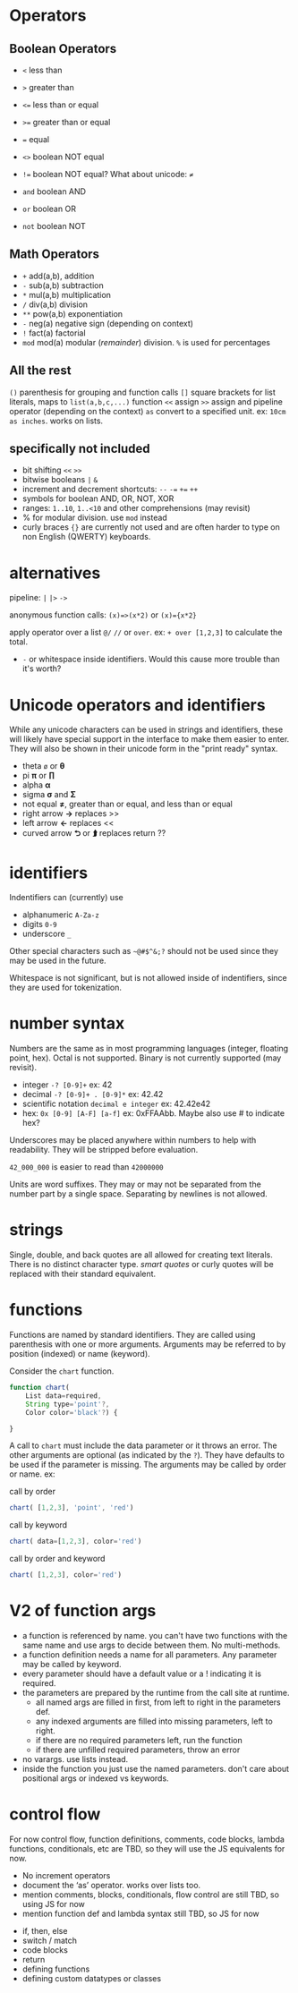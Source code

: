 

# Operators

## Boolean Operators

* `<` less than
* `>` greater than
* `<=` less than or equal
* `>=` greater than or equal
* `=`  equal 
* `<>` boolean NOT equal
* `!=` boolean NOT equal?  What about unicode: `≠`

* `and` boolean AND
* `or`  boolean OR
* `not` boolean NOT

## Math Operators

* `+` add(a,b), addition
* `-` sub(a,b) subtraction
* `*` mul(a,b) multiplication
* `/` div(a,b) division
* `**` pow(a,b)  exponentiation
* `-` neg(a)  negative sign (depending on context)
* `!` fact(a) factorial
* `mod` mod(a) modular (*remainder*) division. `%` is used for percentages

## All the rest

`()` parenthesis for grouping and function calls
`[]` square brackets for list literals, maps to `list(a,b,c,...)` function
`<<` assign
`>>` assign and pipeline operator (depending on the context)
`as` convert to a specified unit. ex: `10cm as inches`. works on lists.


## specifically not included

* bit shifting `<<` `>>`
* bitwise booleans `|` `&`
* increment and decrement shortcuts:  `--` `-=` `+=` `++`
* symbols for boolean AND, OR, NOT, XOR
* ranges: `1..10`, `1..<10` and other comprehensions (may revisit)
* % for modular division. use `mod` instead
* curly braces `{}` are currently not used and are often harder to type on non English (QWERTY) keyboards.


# alternatives

pipeline: `|` `|>` `->`

anonymous function calls: `(x)=>(x*2)` or `(x)={x*2}`

apply operator over a list `@/` `//` or `over`.  ex:  `+ over [1,2,3]` to calculate the total.

* `-` or whitespace inside identifiers. Would this cause more trouble than it's worth?


# Unicode operators and identifiers

While any unicode characters can be used in strings and identifiers, 
these will likely have special support in the interface to make them easier
to enter. They will also be shown in their unicode form in the "print ready" syntax.

* theta `ø` or **&#952;**
* pi **π** or **∏**
* alpha **&#945;**
* sigma **&#963;** and **&#931;**
* not equal **&#8800;**, greater than or equal, and less than or equal
* right arrow **&#8594;** replaces >> 
* left arrow **&#8592;** replaces <<
* curved arrow **&#11148;** or **&#11181;** replaces return ??


# identifiers

Indentifiers can (currently) use
* alphanumeric `A-Za-z`
* digits `0-9`
* underscore `_`


Other special characters such as `~@#$^&;?` should not 
be used since they may be used in the future.

Whitespace is not significant, but is not allowed inside of indentifiers, since they
are used for tokenization.

# number syntax

Numbers are the same as in most programming languages
(integer, floating point, hex). Octal is not supported. 
Binary is not currently supported (may revisit).


* integer `-? [0-9]+`  ex: 42
* decimal `-? [0-9]+ . [0-9]*` ex: 42.42
* scientific notation `decimal e integer` ex: 42.42e42
* hex: `0x [0-9] [A-F] [a-f]` ex: 0xFFAAbb.  Maybe also use # to indicate hex?

Underscores may be placed
anywhere within numbers to help with readability. They will
be stripped before evaluation.

`42_000_000` is easier to read than `42000000`

Units are word suffixes. They may or may not be separated
from the number part by a single space. Separating by newlines
is not allowed.

# strings

Single, double, and back quotes are all allowed for creating text literals.
There is no distinct character type.  *smart quotes* or curly quotes
will be replaced with their standard equivalent.

# functions

Functions are named by standard identifiers. They are called
using parenthesis with one or more arguments. Arguments
may be referred to by position (indexed) or name (keyword). 


Consider the `chart` function.
```javascript
function chart(
    List data=required, 
    String type='point'?, 
    Color color='black'?) {

}
```

A call to `chart` must include the data parameter or it
throws an error. The other arguments are optional
(as indicated by the `?`). They have defaults to be used
if the parameter is missing.  The arguments may be
called by order or name. ex:

call by order
```javascript
chart( [1,2,3], 'point', 'red')
```
call by keyword
```javascript
chart( data=[1,2,3], color='red')
```
call by order and keyword
```javascript
chart( [1,2,3], color='red')
```

# V2 of function args

* a function is referenced by name. you can't have two functions with the same name and use args to decide between them. No multi-methods.
* a function definition needs a name for all parameters. Any parameter may be called by keyword.
* every parameter should have a default value or a ! indicating it is required.
* the parameters are prepared by the runtime from the call site at runtime.
    * all named args are filled in first, from left to right in the parameters def.
    * any indexed arguments are filled into missing parameters, left to right.
    * if there are no required parameters left, run the function
    * if there are unfilled required parameters, throw an error
* no varargs. use lists instead.
* inside the function you just use the named parameters. don't care about positional args or indexed vs keywords.



# control flow

For now control flow, function definitions, comments, code blocks, lambda functions,
conditionals, etc are TBD, so they will use the JS equivalents for now.

- No increment operators 
- document the ‘as’ operator. works over lists too.
- mention comments, blocks, conditionals, flow control are still TBD, so using JS for now
- mention function def and lambda syntax still TBD, so JS for now


* if, then, else
* switch / match
* code blocks
* return
* defining functions
* defining custom datatypes or classes







